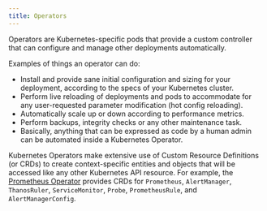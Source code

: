 ```yaml
---
title: Operators
---
```


Operators are Kubernetes-specific pods that provide a custom
controller that can configure and manage other deployments
automatically.

Examples of things an operator can do:

* Install and provide sane initial configuration and sizing for your
  deployment, according to the specs of your Kubernetes cluster.
* Perform live reloading of deployments and pods to accommodate for
  any user-requested parameter modification (hot config reloading).
* Automatically scale up or down according to performance metrics.
* Perform backups, integrity checks or any other maintenance task.
* Basically, anything that can be expressed as code by a human admin
  can be automated inside a Kubernetes Operator.

Kubernetes Operators make extensive use of Custom Resource Definitions
(or CRDs) to create context-specific entities and objects that will be
accessed like any other Kubernetes API resource. For example, the
[Prometheus Operator][po] provides CRDs for `Prometheus`,
`AlertManager`, `ThanosRuler`, `ServiceMonitor`, `Probe`,
`PrometheusRule`, and `AlertManagerConfig`.

[po]: https://github.com/prometheus-operator/prometheus-operator
